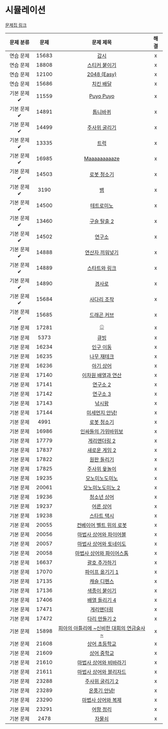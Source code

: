 # 시뮬레이션

[문제집 링크](https://www.acmicpc.net/workbook/view/7316)

| 문제 분류 | 문제 | 문제 제목 | 해결 |
| :--: | :--: | :--: | :--: |
| 연습 문제 | 15683 | [감시](https://www.acmicpc.net/problem/15683) |x |
| 연습 문제 | 18808 | [스티커 붙이기](https://www.acmicpc.net/problem/18808) |x |
| 연습 문제 | 12100 | [2048 (Easy)](https://www.acmicpc.net/problem/12100) |x |
| 연습 문제 | 15686 | [치킨 배달](https://www.acmicpc.net/problem/15686) |x |
| 기본 문제✔ | 11559 | [Puyo Puyo](https://www.acmicpc.net/problem/11559) |x |
| 기본 문제✔ | 14891 | [톱니바퀴](https://www.acmicpc.net/problem/14891) |x |
| 기본 문제✔ | 14499 | [주사위 굴리기](https://www.acmicpc.net/problem/14499) |x |
| 기본 문제✔ | 13335 | [트럭](https://www.acmicpc.net/problem/13335) |x |
| 기본 문제✔ | 16985 | [Maaaaaaaaaze](https://www.acmicpc.net/problem/16985) |x |
| 기본 문제✔ | 14503 | [로봇 청소기](https://www.acmicpc.net/problem/14503) |x |
| 기본 문제✔ | 3190 | [뱀](https://www.acmicpc.net/problem/3190) |x |
| 기본 문제✔ | 14500 | [테트로미노](https://www.acmicpc.net/problem/14500) |x |
| 기본 문제✔ | 13460 | [구슬 탈출 2](https://www.acmicpc.net/problem/13460) |x |
| 기본 문제✔ | 14502 | [연구소](https://www.acmicpc.net/problem/14502) |x |
| 기본 문제✔ | 14888 | [연산자 끼워넣기](https://www.acmicpc.net/problem/14888) |x |
| 기본 문제✔ | 14889 | [스타트와 링크](https://www.acmicpc.net/problem/14889) |x |
| 기본 문제✔ | 14890 | [경사로](https://www.acmicpc.net/problem/14890) |x |
| 기본 문제✔ | 15684 | [사다리 조작](https://www.acmicpc.net/problem/15684) |x |
| 기본 문제✔ | 15685 | [드래곤 커브](https://www.acmicpc.net/problem/15685) |x |
| 기본 문제 | 17281 | [⚾](https://www.acmicpc.net/problem/17281) |x |
| 기본 문제 | 5373 | [큐빙](https://www.acmicpc.net/problem/5373) |x |
| 기본 문제 | 16234 | [인구 이동](https://www.acmicpc.net/problem/16234) |x |
| 기본 문제 | 16235 | [나무 재테크](https://www.acmicpc.net/problem/16235) |x |
| 기본 문제 | 16236 | [아기 상어](https://www.acmicpc.net/problem/16236) |x |
| 기본 문제 | 17140 | [이차원 배열과 연산](https://www.acmicpc.net/problem/17140) |x |
| 기본 문제 | 17141 | [연구소 2](https://www.acmicpc.net/problem/17141) |x |
| 기본 문제 | 17142 | [연구소 3](https://www.acmicpc.net/problem/17142) |x |
| 기본 문제 | 17143 | [낚시왕](https://www.acmicpc.net/problem/17143) |x |
| 기본 문제 | 17144 | [미세먼지 안녕!](https://www.acmicpc.net/problem/17144) |x |
| 기본 문제 | 4991 | [로봇 청소기](https://www.acmicpc.net/problem/4991) |x |
| 기본 문제 | 16986 | [인싸들의 가위바위보](https://www.acmicpc.net/problem/16986) |x |
| 기본 문제 | 17779 | [게리맨더링 2](https://www.acmicpc.net/problem/17779) |x |
| 기본 문제 | 17837 | [새로운 게임 2](https://www.acmicpc.net/problem/17837) |x |
| 기본 문제 | 17822 | [원판 돌리기](https://www.acmicpc.net/problem/17822) |x |
| 기본 문제 | 17825 | [주사위 윷놀이](https://www.acmicpc.net/problem/17825) |x |
| 기본 문제 | 19235 | [모노미노도미노](https://www.acmicpc.net/problem/19235) |x |
| 기본 문제 | 20061 | [모노미노도미노 2](https://www.acmicpc.net/problem/20061) |x |
| 기본 문제 | 19236 | [청소년 상어](https://www.acmicpc.net/problem/19236) |x |
| 기본 문제 | 19237 | [어른 상어](https://www.acmicpc.net/problem/19237) |x |
| 기본 문제 | 19238 | [스타트 택시](https://www.acmicpc.net/problem/19238) |x |
| 기본 문제 | 20055 | [컨베이어 벨트 위의 로봇](https://www.acmicpc.net/problem/20055) |x |
| 기본 문제 | 20056 | [마법사 상어와 파이어볼](https://www.acmicpc.net/problem/20056) |x |
| 기본 문제 | 20057 | [마법사 상어와 토네이도](https://www.acmicpc.net/problem/20057) |x |
| 기본 문제 | 20058 | [마법사 상어와 파이어스톰](https://www.acmicpc.net/problem/20058) |x |
| 기본 문제 | 16637 | [괄호 추가하기](https://www.acmicpc.net/problem/16637) |x |
| 기본 문제 | 17070 | [파이프 옮기기 1](https://www.acmicpc.net/problem/17070) |x |
| 기본 문제 | 17135 | [캐슬 디펜스](https://www.acmicpc.net/problem/17135) |x |
| 기본 문제 | 17136 | [색종이 붙이기](https://www.acmicpc.net/problem/17136) |x |
| 기본 문제 | 17406 | [배열 돌리기 4](https://www.acmicpc.net/problem/17406) |x |
| 기본 문제 | 17471 | [게리맨더링](https://www.acmicpc.net/problem/17471) |x |
| 기본 문제 | 17472 | [다리 만들기 2](https://www.acmicpc.net/problem/17472) |x |
| 기본 문제 | 15898 | [피아의 아틀리에 ~신비한 대회의 연금술사~](https://www.acmicpc.net/problem/15898) |x |
| 기본 문제 | 21608 | [상어 초등학교](https://www.acmicpc.net/problem/21608) |x |
| 기본 문제 | 21609 | [상어 중학교](https://www.acmicpc.net/problem/21609) |x |
| 기본 문제 | 21610 | [마법사 상어와 비바라기](https://www.acmicpc.net/problem/21610) |x |
| 기본 문제 | 21611 | [마법사 상어와 블리자드](https://www.acmicpc.net/problem/21611) |x |
| 기본 문제 | 23288 | [주사위 굴리기 2](https://www.acmicpc.net/problem/23288) |x |
| 기본 문제 | 23289 | [온풍기 안녕!](https://www.acmicpc.net/problem/23289) |x |
| 기본 문제 | 23290 | [마법사 상어와 복제](https://www.acmicpc.net/problem/23290) |x |
| 기본 문제 | 23291 | [어항 정리](https://www.acmicpc.net/problem/23291) |x |
| 기본 문제 | 2478 | [자물쇠](https://www.acmicpc.net/problem/2478) |x |
